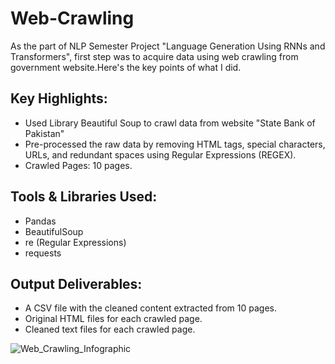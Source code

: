 # Web-Crawling
As the part of NLP Semester Project "Language Generation Using RNNs and Transformers", first step was to acquire data using web crawling from government website.Here's the key points of what I did.
## Key Highlights:

- Used Library Beautiful Soup to crawl data from website "State Bank of Pakistan"
- Pre-processed the raw data by removing HTML tags, special characters, URLs, and redundant spaces using Regular Expressions (REGEX).
- Crawled Pages: 10 pages.

## Tools & Libraries Used:
- Pandas
- BeautifulSoup
- re (Regular Expressions)
- requests

## Output Deliverables:
- A CSV file with the cleaned content extracted from 10 pages.
- Original HTML files for each crawled page.
- Cleaned text files for each crawled page.




  
![Web_Crawling_Infographic](https://github.com/user-attachments/assets/a8595a8f-b89d-45a9-af55-6a7600eb106e)

  
